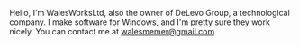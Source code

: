Hello, I'm WalesWorksLtd, also the owner of DeLevo Group, a technological company.
I make software for Windows, and I'm pretty sure they work nicely.
You can contact me at walesmemer@gmail.com

<!--
**walesworksltd/walesworksltd** is a ✨ _special_ ✨ repository because its `README.md` (this file) appears on your GitHub profile.

Here are some ideas to get you started:

- 🔭 I’m currently working on ...
- 🌱 I’m currently learning ...
- 👯 I’m looking to collaborate on ...
- 🤔 I’m looking for help with ...
- 💬 Ask me about ...
- 📫 How to reach me: ...
- 😄 Pronouns: ...
- ⚡ Fun fact: ...
-->
